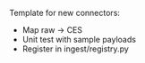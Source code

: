 Template for new connectors:
- Map raw → CES
- Unit test with sample payloads
- Register in ingest/registry.py
